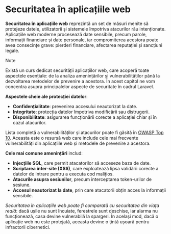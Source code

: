 # Securitatea în aplicațiile web

**Securitatea în aplicațiile web** reprezintă un set de măsuri menite să protejeze datele, utilizatorii și sistemele împotriva atacurilor rău intenționate. Aplicațiile web moderne procesează date sensibile, precum parole, informații financiare și date personale, iar compromiterea acestora poate avea consecințe grave: pierderi financiare, afectarea reputației și sancțiuni legale.

> [!NOTE]
> Există un curs dedicat securității aplicațiilor web, care acoperă toate aspectele esențiale: de la analiza amenințărilor și vulnerabilităților până la dezvoltarea metodelor de prevenire a acestora. În acest capitol ne vom concentra asupra principalelor aspecte de securitate în cadrul Laravel.

**Aspectele cheie ale protecției datelor**:

- **Confidențialitate**: prevenirea accesului neautorizat la date.
- **Integritate**: protecția datelor împotriva modificării sau distrugerii.
- **Disponibilitate**: asigurarea funcționării corecte a aplicației chiar și în cazul atacurilor.

Lista completă a vulnerabilităților și atacurilor poate fi găsită în [OWASP Top 10](https://owasp.org/www-project-top-ten/). Aceasta este o resursă web care include cele mai frecvente vulnerabilități din aplicațiile web și metodele de prevenire a acestora.

**Cele mai comune amenințări** includ:

- **Injecțiile SQL**, care permit atacatorilor să acceseze baza de date.
- **Scriptarea inter-site (XSS)**, care exploatează lipsa validării corecte a datelor de intrare pentru a executa cod malițios.
- **Atacurile asupra sesiunilor**, precum interceptarea token-urilor de sesiune.
- **Accesul neautorizat la date**, prin care atacatorii obțin acces la informații sensibile.

*Securitatea în aplicațiile web poate fi comparată cu securitatea din viața reală*: dacă ușile nu sunt încuiate, ferestrele sunt deschise, iar alarma nu funcționează, casa devine vulnerabilă la spargeri. În același mod, dacă o aplicație web nu este protejată, aceasta devine o țintă ușoară pentru infractorii cibernetici.